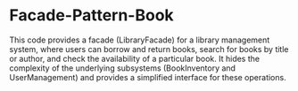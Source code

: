 # Facade-Pattern-Book
This code provides a facade (LibraryFacade) for a library management system, where users can borrow and return books, search for books by title or author, and check the availability of a particular book. It hides the complexity of the underlying subsystems (BookInventory and UserManagement) and provides a simplified interface for these operations.




